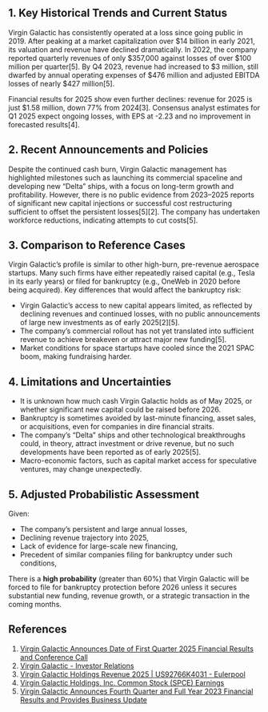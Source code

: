 ## 1. Key Historical Trends and Current Status

Virgin Galactic has consistently operated at a loss since going public in 2019. After peaking at a market capitalization over $14 billion in early 2021, its valuation and revenue have declined dramatically. In 2022, the company reported quarterly revenues of only $357,000 against losses of over $100 million per quarter[5]. By Q4 2023, revenue had increased to $3 million, still dwarfed by annual operating expenses of $476 million and adjusted EBITDA losses of nearly $427 million[5].

Financial results for 2025 show even further declines: revenue for 2025 is just $1.58 million, down 77% from 2024[3]. Consensus analyst estimates for Q1 2025 expect ongoing losses, with EPS at -2.23 and no improvement in forecasted results[4].

## 2. Recent Announcements and Policies

Despite the continued cash burn, Virgin Galactic management has highlighted milestones such as launching its commercial spaceline and developing new “Delta” ships, with a focus on long-term growth and profitability. However, there is no public evidence from 2023–2025 reports of significant new capital injections or successful cost restructuring sufficient to offset the persistent losses[5][2]. The company has undertaken workforce reductions, indicating attempts to cut costs[5].

## 3. Comparison to Reference Cases

Virgin Galactic’s profile is similar to other high-burn, pre-revenue aerospace startups. Many such firms have either repeatedly raised capital (e.g., Tesla in its early years) or filed for bankruptcy (e.g., OneWeb in 2020 before being acquired). Key differences that would affect the bankruptcy risk:

- Virgin Galactic’s access to new capital appears limited, as reflected by declining revenues and continued losses, with no public announcements of large new investments as of early 2025[2][5].
- The company’s commercial rollout has not yet translated into sufficient revenue to achieve breakeven or attract major new funding[5].
- Market conditions for space startups have cooled since the 2021 SPAC boom, making fundraising harder.

## 4. Limitations and Uncertainties

- It is unknown how much cash Virgin Galactic holds as of May 2025, or whether significant new capital could be raised before 2026. 
- Bankruptcy is sometimes avoided by last-minute financing, asset sales, or acquisitions, even for companies in dire financial straits.
- The company’s “Delta” ships and other technological breakthroughs could, in theory, attract investment or drive revenue, but no such developments have been reported as of early 2025[5].
- Macro-economic factors, such as capital market access for speculative ventures, may change unexpectedly.

## 5. Adjusted Probabilistic Assessment

Given:
- The company’s persistent and large annual losses,
- Declining revenue trajectory into 2025,
- Lack of evidence for large-scale new financing,
- Precedent of similar companies filing for bankruptcy under such conditions,

There is a **high probability** (greater than 60%) that Virgin Galactic will be forced to file for bankruptcy protection before 2026 unless it secures substantial new funding, revenue growth, or a strategic transaction in the coming months.

## References

1. [Virgin Galactic Announces Date of First Quarter 2025 Financial Results and Conference Call](https://investors.virgingalactic.com/news/news-details/2025/Virgin-Galactic-Announces-Date-of-First-Quarter-2025-Financial-Results-and-Conference-Call/default.aspx)
2. [Virgin Galactic - Investor Relations](https://investors.virgingalactic.com/overview/default.aspx)
3. [Virgin Galactic Holdings Revenue 2025 | US92766K4031 - Eulerpool](https://eulerpool.com/en/stock/Virgin-Galactic-Holdings-Stock-US92766K4031/Revenue)
4. [Virgin Galactic Holdings, Inc. Common Stock (SPCE) Earnings](https://www.nasdaq.com/market-activity/stocks/spce/earnings)
5. [Virgin Galactic Announces Fourth Quarter and Full Year 2023 Financial Results and Provides Business Update](https://investors.virgingalactic.com/news/news-details/2024/Virgin-Galactic-Announces-Fourth-Quarter-and-Full-Year-2023-Financial-Results-and-Provides-Business-Update/default.aspx)